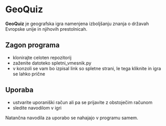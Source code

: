 # GeoQuiz
**GeoQuiz** je geografska igra namenjena izboljšanju znanja o državah Evropske unije in njihovih prestolnicah. 

## Zagon programa
- klonirajte celoten repozitorij
- zaženite datoteko spletni_vmesnik.py
- v konzoli se vam bo izpisal link so spletne strani, le tega kliknite in igra se lahko prične

## Uporaba
- ustvarite uporaniški račun ali pa se prijavite z obstoječim računom
- sledite navodilom v igri

Natančna navodila za uporabo se nahajajo v programu samem.
